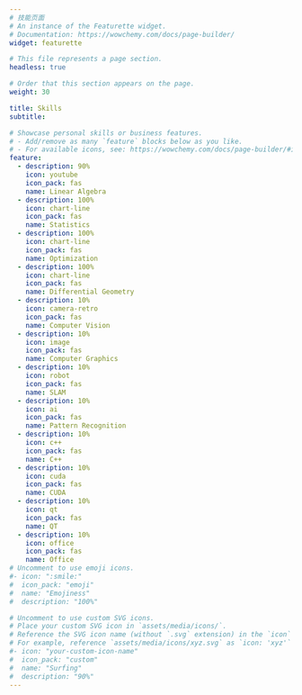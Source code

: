 ```yaml
---
# 技能页面
# An instance of the Featurette widget.
# Documentation: https://wowchemy.com/docs/page-builder/
widget: featurette

# This file represents a page section.
headless: true

# Order that this section appears on the page.
weight: 30

title: Skills
subtitle:

# Showcase personal skills or business features.
# - Add/remove as many `feature` blocks below as you like.
# - For available icons, see: https://wowchemy.com/docs/page-builder/#icons
feature:
  - description: 90%
    icon: youtube
    icon_pack: fas
    name: Linear Algebra
  - description: 100%
    icon: chart-line
    icon_pack: fas
    name: Statistics
  - description: 100%
    icon: chart-line
    icon_pack: fas
    name: Optimization
  - description: 100%
    icon: chart-line
    icon_pack: fas
    name: Differential Geometry
  - description: 10%
    icon: camera-retro
    icon_pack: fas
    name: Computer Vision
  - description: 10%
    icon: image
    icon_pack: fas
    name: Computer Graphics
  - description: 10%
    icon: robot
    icon_pack: fas
    name: SLAM
  - description: 10%
    icon: ai
    icon_pack: fas
    name: Pattern Recognition
  - description: 10%
    icon: c++
    icon_pack: fas
    name: C++
  - description: 10%
    icon: cuda
    icon_pack: fas
    name: CUDA
  - description: 10%
    icon: qt
    icon_pack: fas
    name: QT
  - description: 10%
    icon: office
    icon_pack: fas
    name: Office
# Uncomment to use emoji icons.
#- icon: ":smile:"
#  icon_pack: "emoji"
#  name: "Emojiness"
#  description: "100%"

# Uncomment to use custom SVG icons.
# Place your custom SVG icon in `assets/media/icons/`.
# Reference the SVG icon name (without `.svg` extension) in the `icon` field.
# For example, reference `assets/media/icons/xyz.svg` as `icon: 'xyz'`
#- icon: "your-custom-icon-name"
#  icon_pack: "custom"
#  name: "Surfing"
#  description: "90%"
---
```

